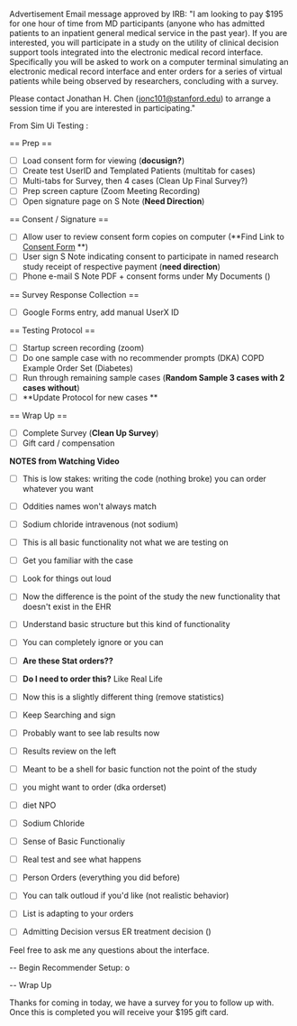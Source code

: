 Advertisement Email message approved by IRB:
"I am looking to pay $195 for one hour of time from MD participants (anyone who has admitted patients to an inpatient general medical service in the past year).  If you are interested, you will participate in a study on the utility of clinical decision support tools integrated into the electronic medical record interface.  Specifically you will be asked to work on a computer terminal simulating an electronic medical record interface and enter orders for a series of virtual patients while being observed by researchers, concluding with a survey.

Please contact Jonathan H. Chen (jonc101@stanford.edu) to arrange a session time if you are interested in participating."




From Sim Ui Testing :

== Prep ==
- [ ] Load consent form for viewing (**docusign?**)
- [ ] Create test UserID and Templated Patients (multitab for cases)
- [ ] Multi-tabs for Survey, then 4 cases (Clean Up Final Survey?)
- [ ] Prep screen capture (Zoom Meeting Recording)
- [ ] Open signature page on S Note (**Need Direction**)

== Consent / Signature ==

- [ ] Allow user to review consent form copies on computer (**Find Link to [Consent Form](https://stanfordmedicine.app.box.com/folder/5712396741) **)
- [ ] User sign S Note indicating consent to participate in named research study receipt of respective payment (**need direction**)
- [ ] Phone e-mail S Note PDF + consent forms under My Documents ()

== Survey Response Collection ==
- [ ] Google Forms entry, add manual UserX ID

== Testing Protocol ==
- [ ] Startup screen recording (zoom)
- [ ] Do one sample case with no recommender prompts (DKA)
COPD Example Order Set (Diabetes)
- [ ] Run through remaining sample cases (**Random Sample 3 cases with 2 cases without**)
- [ ] **Update Protocol for new cases **

== Wrap Up ==
- [ ] Complete Survey (**Clean Up Survey**)
- [ ] Gift card / compensation

**NOTES from Watching Video**

- [ ] This is low stakes: writing the code (nothing broke) you can order whatever you want
- [ ] Oddities names won't always match
- [ ] Sodium chloride intravenous (not sodium)
- [ ] This is all basic functionality not what we are testing on
- [ ] Get you familiar with the case
- [ ] Look for things out loud
- [ ] Now the difference is the point of the study the new functionality that doesn't exist in the EHR
- [ ] Understand basic structure but this kind of functionality
- [ ] You can completely ignore or you can
- [ ] **Are these Stat orders??**
- [ ] **Do I need to order this?** Like Real Life
- [ ] Now this is a slightly different thing (remove statistics)
- [ ] Keep Searching and sign
- [ ] Probably want to see lab results now
- [ ] Results review on the left
- [ ] Meant to be a shell for basic function not the point of the study
- [ ] you might want to order (dka orderset)
- [ ] diet NPO
- [ ] Sodium Chloride
- [ ] Sense of Basic Functionaliy
- [ ] Real test and see what happens
- [ ] Person Orders (everything you did before)
- [ ] You can talk outloud if you'd like (not realistic behavior)
- [ ] List is adapting to your orders
- [ ] Admitting Decision versus ER treatment decision ()

  
Feel free to ask me any questions about the interface.

-- Begin Recommender Setup: o

-- Wrap Up

Thanks for coming in today, we have a survey for you to follow up with. Once this is completed you will receive your $195 gift card.
